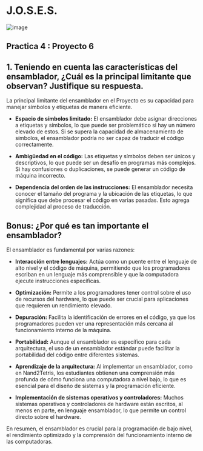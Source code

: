 # J.O.S.E.S.

![image](https://github.com/user-attachments/assets/b05ad884-6a9c-4dbe-bfcd-dd25d223df31)

## Practica 4 : Proyecto 6
## 1. Teniendo en cuenta las características del ensamblador, ¿Cuál es la principal limitante que observan? Justifique su respuesta.
La principal limitante del ensamblador en el Proyecto es su capacidad para manejar símbolos y etiquetas de manera eficiente. 

- **Espacio de símbolos limitado:** El ensamblador debe asignar direcciones a etiquetas y símbolos, lo que puede ser problemático si hay un número elevado de estos. Si se supera la capacidad de almacenamiento de símbolos, el ensamblador podría no ser capaz de traducir el código correctamente.

- **Ambigüedad en el código:** Las etiquetas y símbolos deben ser únicos y descriptivos, lo que puede ser un desafío en programas más complejos. Si hay confusiones o duplicaciones, se puede generar un código de máquina incorrecto.

- **Dependencia del orden de las instrucciones:** El ensamblador necesita conocer el tamaño del programa y la ubicación de las etiquetas, lo que significa que debe procesar el código en varias pasadas. Esto agrega complejidad al proceso de traducción.

## Bonus: ¿Por qué es tan importante el ensamblador?
El ensamblador es fundamental por varias razones:

- **Interacción entre lenguajes:** Actúa como un puente entre el lenguaje de alto nivel y el código de máquina, permitiendo que los programadores escriban en un lenguaje más comprensible y que la computadora ejecute instrucciones específicas.

- **Optimización:** Permite a los programadores tener control sobre el uso de recursos del hardware, lo que puede ser crucial para aplicaciones que requieren un rendimiento elevado.

- **Depuración:** Facilita la identificación de errores en el código, ya que los programadores pueden ver una representación más cercana al funcionamiento interno de la máquina.

- **Portabilidad:** Aunque el ensamblador es específico para cada arquitectura, el uso de un ensamblador estándar puede facilitar la portabilidad del código entre diferentes sistemas.

- **Aprendizaje de la arquitectura:** Al implementar un ensamblador, como en Nand2Tetris, los estudiantes obtienen una comprensión más profunda de cómo funciona una computadora a nivel bajo, lo que es esencial para el diseño de sistemas y la programación eficiente.

- **Implementación de sistemas operativos y controladores:** Muchos sistemas operativos y controladores de hardware están escritos, al menos en parte, en lenguaje ensamblador, lo que permite un control directo sobre el hardware.

En resumen, el ensamblador es crucial para la programación de bajo nivel, el rendimiento optimizado y la comprensión del funcionamiento interno de las computadoras. 
